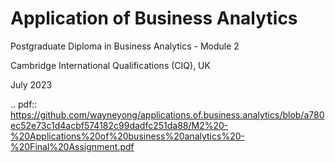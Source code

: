 # Application of Business Analytics
Postgraduate Diploma in Business Analytics - Module 2

Cambridge International Qualifications (CIQ), UK 

July 2023

.. pdf:: https://github.com/wayneyong/applications.of.business.analytics/blob/a780ec52e73c1d4acbf574182c99dadfc251da88/M2%20-%20Applications%20of%20business%20analytics%20-%20Final%20Assignment.pdf
